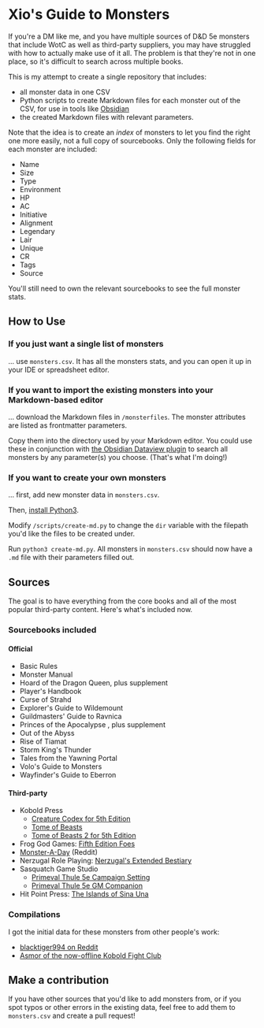 # Xio's Guide to Monsters

If you're a DM like me, and you have multiple sources of D&D 5e monsters that include WotC as well as third-party suppliers, you may have struggled with how to actually make use of it all. The problem is that they're not in one place, so it's difficult to search across multiple books.

This is my attempt to create a single repository that includes:
- all monster data in one CSV
- Python scripts to create Markdown files for each monster out of the CSV, for use in tools like [Obsidian](https://obsidian.md)
- the created Markdown files with relevant parameters.

Note that the idea is to create an _index_ of monsters to let you find the right one more easily, not a full copy of sourcebooks. Only the following fields for each monster are included:
- Name
- Size
- Type
- Environment
- HP
- AC
- Initiative
- Alignment
- Legendary
- Lair
- Unique
- CR
- Tags
- Source

You'll still need to own the relevant sourcebooks to see the full monster stats.

## How to Use

### If you just want a single list of monsters

... use `monsters.csv`. It has all the monsters stats, and you can open it up in your IDE or spreadsheet editor.

### If you want to import the existing monsters into your Markdown-based editor

... download the Markdown files in `/monsterfiles`. The monster attributes are listed as frontmatter parameters.

Copy them into the directory used by your Markdown editor. You could use these in conjunction with [the Obsidian Dataview plugin](https://blacksmithgu.github.io/obsidian-dataview/) to search all monsters by any parameter(s) you choose. (That's what I'm doing!)

### If you want to create your own monsters

... first, add new monster data in `monsters.csv`.

Then, [install Python3](https://www.python.org/downloads/).

Modify `/scripts/create-md.py` to change the `dir` variable with the filepath you'd like the files to be created under.

Run `python3 create-md.py`. All monsters in `monsters.csv` should now have a `.md` file with their parameters filled out.

## Sources

The goal is to have everything from the core books and all of the most popular third-party content. Here's what's included now.

### Sourcebooks included

#### Official

- Basic Rules
- Monster Manual
- Hoard of the Dragon Queen, plus supplement
- Player's Handbook
- Curse of Strahd
- Explorer's Guide to Wildemount
- Guildmasters' Guide to Ravnica
- Princes of the Apocalypse , plus supplement
- Out of the Abyss
- Rise of Tiamat
- Storm King's Thunder
- Tales from the Yawning Portal
- Volo's Guide to Monsters
- Wayfinder's Guide to Eberron

#### Third-party

- Kobold Press
  - [Creature Codex for 5th Edition](https://koboldpress.com/kpstore/product/creature-codex-for-5th-edition-dnd/)
  - [Tome of Beasts](https://koboldpress.com/kpstore/product/tome-of-beasts-for-5th-edition/)
  - [Tome of Beasts 2 for 5th Edition](https://koboldpress.com/kpstore/product/tome-of-beasts-2-for-5th-edition/)
- Frog God Games: [Fifth Edition Foes](https://www.froggodgames.com/product/fifth-edition-foes/)
- [Monster-A-Day](https://www.reddit.com/r/monsteraday/) (Reddit)
- Nerzugal Role Playing: [Nerzugal's Extended Bestiary](https://www.drivethrurpg.com/product/205000/Nerzugals-Extended-Bestiary)
- Sasquatch Game Studio
  - [Primeval Thule 5e Campaign Setting](https://www.drivethrurpg.com/product/168149/Primeval-Thule-5e-Campaign-Setting?src=hottest_filtered)
  - [Primeval Thule 5e GM Companion](https://www.drivethrurpg.com/product/168153/Primeval-Thule-5e-GM-Companion?src=hottest_filtered)
- Hit Point Press: [The Islands of Sina Una](https://hitpointpress.com/the-islands-of-sina-una-campaign-pdf/)

### Compilations

I got the initial data for these monsters from other people's work:

- [blacktiger994 on Reddit](https://www.reddit.com/r/DnD/comments/m596w4/a_completely_organized_list_of_all_monsters_from/)
- [Asmor of the now-offline Kobold Fight Club](https://github.com/Asmor/5e-monsters)

## Make a contribution

If you have other sources that you'd like to add monsters from, or if you spot typos or other errors in the existing data, feel free to add them to `monsters.csv` and create a pull request!
